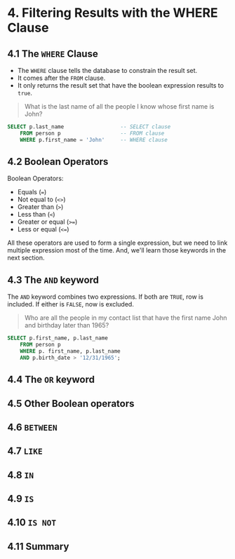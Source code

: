 # 4. Filtering Results with the WHERE Clause

## 4.1 The `WHERE` Clause

* The `WHERE` clause tells the database to constrain the result set. 
* It comes after the `FROM` clause. 
* It only returns the result set that have the boolean expression results to `true`.

> What is the last name of all the people I know whose first name is John?

```sql
SELECT p.last_name                  -- SELECT clause
    FROM person p                   -- FROM clause
    WHERE p.first_name = 'John'     -- WHERE clause
``` 

## 4.2 Boolean Operators

Boolean Operators:
* Equals (`=`)
* Not equal to (`<>`)
* Greater than (`>`)
* Less than (`<`)
* Greater or equal (`>=`)
* Less or equal (`<=`)

All these operators are used to form a single expression, but we need to link multiple expression most of the time. And, we'll learn
those keywords in the next section.

## 4.3 The `AND` keyword

The `AND` keyword combines two expressions. If both are `TRUE`, row is included. If either is `FALSE`, now is excluded.

> Who are all the people in my contact list that have the first name John and birthday later than 1965?

```sql
SELECT p.first_name, p.last_name
    FROM person p
    WHERE p. first_name, p.last_name
    AND p.birth_date > '12/31/1965';
``` 

## 4.4 The `OR` keyword

## 4.5 Other Boolean operators

## 4.6 `BETWEEN`

## 4.7 `LIKE`

## 4.8 `IN`

## 4.9 `IS`

## 4.10 `IS NOT`

## 4.11 Summary